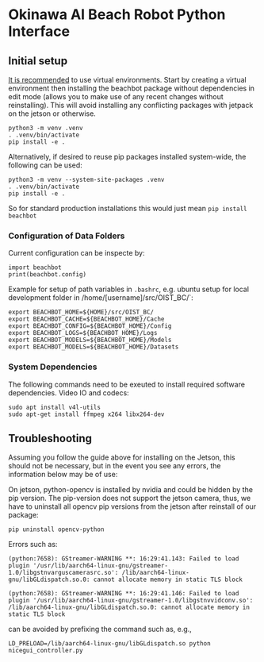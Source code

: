 # Okinawa AI Beach Robot Python Interface

## Initial setup
[It is recommended](https://realpython.com/python-virtual-environments-a-primer/#why-do-you-need-virtual-environments) to use virtual environments. Start by creating a virtual environment then installing the beachbot package without dependencies in edit mode (allows you to make use of any recent changes without reinstalling). This will avoid installing any conflicting packages with jetpack on the jetson or otherwise.
```
python3 -m venv .venv
. .venv/bin/activate
pip install -e .
```

Alternatively, if desired to reuse pip packages installed system-wide, the following can be used:
```
python3 -m venv --system-site-packages .venv
. .venv/bin/activate
pip install -e .
```

So for standard production installations this would just mean `pip install beachbot`


### Configuration of Data Folders
Current configuration can be inspecte by:
```
import beachbot
print(beachbot.config)
```

Example for setup of path variables in `.bashrc`, e.g. ubuntu setup for local development folder in /home/[username]/src/OIST_BC/`:
```
export BEACHBOT_HOME=${HOME}/src/OIST_BC/
export BEACHBOT_CACHE=${BEACHBOT_HOME}/Cache
export BEACHBOT_CONFIG=${BEACHBOT_HOME}/Config
export BEACHBOT_LOGS=${BEACHBOT_HOME}/Logs
export BEACHBOT_MODELS=${BEACHBOT_HOME}/Models
export BEACHBOT_MODELS=${BEACHBOT_HOME}/Datasets

```




### System Dependencies
The following commands need to be exeuted to install required software dependencies.
Video IO and codecs:
```
sudo apt install v4l-utils
sudo apt-get install ffmpeg x264 libx264-dev
```

## Troubleshooting
Assuming you follow the guide above for installing on the Jetson, this should not be necessary, but in the event you see any errors, the information below may be of use:

On jetson, python-opencv is installed by nvidia and could be hidden by the pip version.
The pip-version does not support the jetson camera, thus, we have to uninstall all opencv pip versions from the jetson after reinstall of our package:
```
pip uninstall opencv-python
```

Errors such as:
```
(python:7658): GStreamer-WARNING **: 16:29:41.143: Failed to load plugin '/usr/lib/aarch64-linux-gnu/gstreamer-1.0/libgstnvarguscamerasrc.so': /lib/aarch64-linux-gnu/libGLdispatch.so.0: cannot allocate memory in static TLS block

(python:7658): GStreamer-WARNING **: 16:29:41.146: Failed to load plugin '/usr/lib/aarch64-linux-gnu/gstreamer-1.0/libgstnvvidconv.so': /lib/aarch64-linux-gnu/libGLdispatch.so.0: cannot allocate memory in static TLS block
```
can be avoided by prefixing the command such as, e.g.,
```
LD_PRELOAD=/lib/aarch64-linux-gnu/libGLdispatch.so python nicegui_controller.py
```
